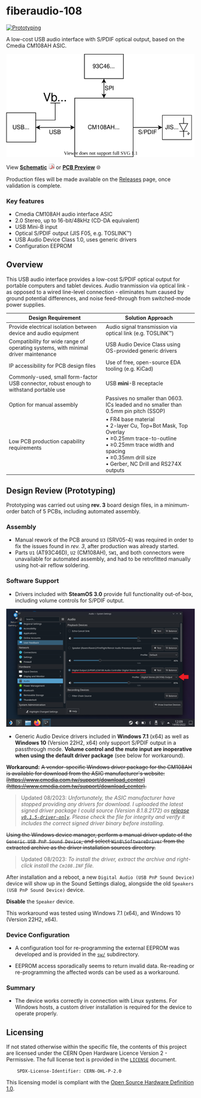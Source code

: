 # fiberaudio-108

[![Prototyping](https://img.shields.io/badge/status-review-yellow?style=plastic)]()

A low-cost USB audio interface with S/PDIF optical output, based on the Cmedia CM108AH ASIC.

<p align="center"><picture>
  <source media="(prefers-color-scheme: dark)" srcset="doc/block-schem-wh.svg" />
  <source media="(prefers-color-scheme: light)" srcset="doc/block-schem.svg" />
  <img alt="Block schematic" src="doc/block-schem.svg" />
</picture></p>

View [**Schematic**](doc/sch_fiberaudio-108_rev5.pdf) <img src="doc/pdf_icon.gif" /> or [**PCB Preview**](https://htmlpreview.github.io/?https://github.com/islandcontroller/fiberaudio-108/blob/master/doc/ibom.html) &#127760;

Production files will be made available on the [Releases](https://github.com/islandcontroller/fiberaudio-108/releases) page, once validation is complete.

### Key features

* Cmedia CM108AH audio interface ASIC
* 2.0 Stereo, up to 16-bit/48kHz (CD-DA equivalent)
* USB Mini-B input
* Optical S/PDIF output (JIS F05, e.g. TOSLINK&trade;)
* USB Audio Device Class 1.0, uses generic drivers
* Configuration EEPROM

## Overview

This USB audio interface provides a low-cost S/PDIF optical output for portable computers and tablet devices. Audio tranmission via optical link - as opposed to a wired line-level connection - eliminates hum caused by ground potential differences, and noise feed-through from switched-mode power supplies.

| Design Requirement | Solution Approach |
|--------------------|-------------------|
| Provide electrical isolation between device and audio equipment | Audio signal transmission via optical link (e.g. TOSLINK&trade;) |
| Compatibility for wide range of operating systems, with minimal driver maintenance | USB Audio Device Class using OS-provided generic drivers |
| IP accessibility for PCB design files | Use of free, open-source EDA tooling (e.g. KiCad) |
| Commonly-used, small form-factor USB connector, robust enough to withstand portable use | USB **mini**-B receptacle |
| Option for manual assembly | Passives no smaller than 0603. ICs leaded and no smaller than 0.5mm pin pitch (SSOP) |
| Low PCB production capability requirements | &bullet;&nbsp;FR4 base material<br/>&bullet;&nbsp;2-layer Cu, Top+Bot Mask, Top Overlay<br/>&bullet;&nbsp;&geq;0.25mm trace-to-outline<br/>&bullet;&nbsp;&geq;0.25mm trace width and spacing<br/>&bullet;&nbsp;&geq;0.35mm drill size<br/>&bullet;&nbsp;Gerber, NC Drill and RS274X outputs |

## Design Review (Prototyping)

Prototyping was carried out using **rev. 3** board design files, in a minimum-order batch of 5 PCBs, including automated assembly.

### Assembly

* Manual rework of the PCB around `U3` (SRV05-4) was required in order to fix the issues found in *rev. 3*, after production was already started.
* Parts `U1` (AT93C46D), `U2` (CM108AH), `SW1`, and both connectors were unavailable for automated assembly, and had to be retrofitted manually using hot-air reflow soldering.

### Software Support

* Drivers included with **SteamOS 3.0** provide full functionality out-of-box, including volume controls for S/PDIF output.

<p align="center"><img src="doc/deck.png" /></p>

* Generic Audio Device drivers included in **Windows 7.1** (x64) as well as **Windows 10** (Version 22H2, x64) only support S/PDIF output in a passthrough mode. **Volume control and the mute input are inoperative when using the default driver package** (see below for workaround).

**Workaround:** ~~A vendor-specific Windows driver package for the CM108AH is available for download from the ASIC manufacturer's website: [https://www.cmedia.com.tw/support/download_center](https://www.cmedia.com.tw/support/download_center).~~

> Updated 08/2023: *Unfortunately, the ASIC manufacturer have stopped providing any drivers for download. I uploaded the latest signed driver package I could source (Version 8.1.8.2172) as [release `v0.1.5-driver-only`](https://github.com/islandcontroller/fiberaudio-108/releases/tag/v0.1.5-driver-only). Please check the file for integrity and verify it includes the correct signed driver binary before installing.*

~~Using the Windows device manager, perform a manual driver update of the `Generic USB PnP Sound Device`, and select `Win8\SoftwareDriver` from the extracted archive as the driver installation sources directory.~~

> Updated 08/2023: *To install the driver, extract the archive and right-click install the `Cm108.INF` file.*

After installation and a reboot, a new `Digital Audio (USB PnP Sound Device)` device will show up in the Sound Settings dialog, alongside the old `Speakers (USB PnP Sound Device)` device. 

**Disable** the `Speaker` device.

This workaround was tested using Windows 7.1 (x64), and Windows 10 (Version 22H2, x64).

### Device Configuration

* A configuration tool for re-programming the external EEPROM was developed and is provided in the [`sw/`](sw/) subdirectory.

* EEPROM access sporadically seems to return invalid data. Re-reading or re-programming the affected words can be used as a workaround.

### Summary

* The device works correctly in connection with Linux systems. For Windows hosts, a custom driver installation is required for the device to operate properly.

## Licensing

If not stated otherwise within the specific file, the contents of this project are licensed under the CERN Open Hardware Licence Version 2 - Permissive. The full license text is provided in the [`LICENSE`](LICENSE) document.

        SPDX-License-Identifier: CERN-OHL-P-2.0

This licensing model is compliant with the [Open Source Hardware Definition 1.0](https://www.oshwa.org/definition/).